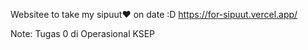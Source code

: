 Websitee to take my sipuut❤️ on date :D
https://for-sipuut.vercel.app/

Note: Tugas 0 di Operasional KSEP
